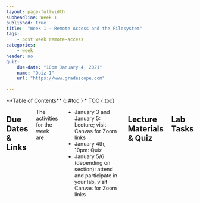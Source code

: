 ```yaml
---
layout: page-fullwidth
subheadline: Week 1
published: true
title:  "Week 1 – Remote Access and the Filesystem"
tags:
    - post week remote-access
categories:
    - week
header: no
quiz:
    due-date: "10pm January 4, 2021"
    name: "Quiz 1"
    url: "https://www.gradescope.com"

---
```


<div class="row">
<div class="medium-4 medium-push-8 columns" markdown="1">
<div class="panel radius" markdown="1">
**Table of Contents**
{: #toc }
*  TOC
{:toc}
</div>
</div><!-- /.medium-4.columns -->

<div class="medium-8 medium-pull-4 columns" markdown="1">

## Due Dates & Links

The activities for the week are

- January 3 and January 5: Lecture; visit Canvas for Zoom links
- January 4th, 10pm: Quiz
- January 5/6 (depending on section): attend and participate in your lab, visit Canvas for Zoom links

## Lecture Materials & Quiz



## Lab Tasks


</div>